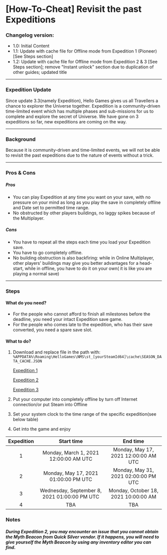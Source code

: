 # [How-To-Cheat] Revisit the past Expeditions
### Changelog version:

- 1.0: Initial Content
- 1.1: Update with cache file for Offline mode from Expedition 1 (Pioneer) [See Steps section]
- 1.2: Update with cache file for Offline mode from Expedition 2 & 3 [See Steps section]; remove "Instant unlock" section due to duplication of other guides; updated title

------------

### Expedition Update
Since update 3.3(namely Expedition), Hello Games gives us all Travellers a chance to explorer the Universe together.
Expedition is a community-driven time-limited event which has multiple phases and sub-missions for us to complete and explore the secret of Universe.
We have gone on 3 expeditions so far, new expeditions are coming on the way.

------------

### Background
Because it is community-driven and time-limited events, we will not be able to revisit the past expeditions due to the nature of events without a trick.


------------

### Pros & Cons

##### Pros

- You can play Expedition at any time you want on your save, with no pressure on your mind as long as you play the save in completely offline and Date set to permitted time range.
- No obstructed by other players buildings, no laggy spikes because of the Multiplayer.

##### Cons

- You have to repeat all the steps each time you load your Expedition save.
- You have to go completely offline.
- No building obstruction is also backfiring: while in Online Multiplayer, other players' buildings may give you better advantages for a head-start, while in offline, you have to do it on your own( it is like you are playing a normal save)

------------

### Steps 

#### What do you need?

- For the people who cannot afford to finish all milestones before the deadline, you need your intact Expedition save game.
- For the people who comes late to the expedition, who has their save converted, you need a spare save slot.

#### What to do?
1. Download and replace file in the path with:
`%APPDATA%\Roaming\HelloGames\NMS\st_[yourSteamId64]\cache\SEASON_DATA_CACHE.JSON`

	[Expedition 1](https://raw.githubusercontent.com/chrisn1992/NMS_Season_Cache_Repos/main/Season_1/SEASON_DATA_CACHE.JSON "Expedition 1")
	
	[Expedition 2](https://raw.githubusercontent.com/chrisn1992/NMS_Season_Cache_Repos/main/Season_2/SEASON_DATA_CACHE.JSON "Expedition 2")
	
	[Expedition 3](https://raw.githubusercontent.com/chrisn1992/NMS_Season_Cache_Repos/main/Season_3/SEASON_DATA_CACHE.JSON "Expedition 3")
	
1. Put your computer into completely offline by turn off Internet connection/or put Steam into Offline
1. Set your system clock to the time range of the specific expedition(see below table)
1. Get into the game and enjoy

| Expedition | Start time | End time |
| :------------: | :------------: | :------------: |
| 1 | Monday, March 1, 2021 12:00:00 AM UTC  | Monday, May 17, 2021 12:00:00 AM UTC |
| 2 | Monday, May 17, 2021 01:00:00 PM UTC | Monday, May 31, 2021 02:00:00 PM UTC |
| 3 | Wednesday, September 8, 2021 01:00:00 PM UTC | Monday, October 18, 2021 10:00:00 AM |
| 4 | TBA | TBA |

### Notes
##### During Expedition 2, you may encounter an issue that you cannot obtain the Myth Beacon from Quick Silver vendor. If it happens, you will need to give yourself the Myth Beacon by using any inventory editor you can find.
